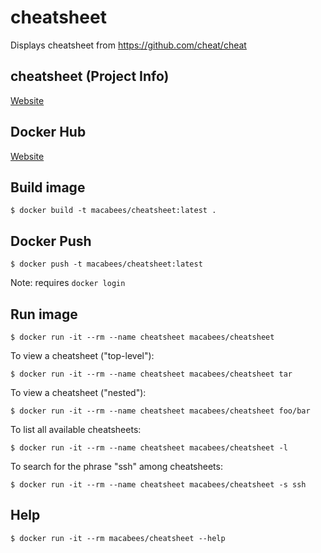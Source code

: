 # cheatsheet
Displays cheatsheet from https://github.com/cheat/cheat 

## cheatsheet (Project Info)
[Website](https://github.com/cheat/cheat)

## Docker Hub
[Website](https://hub.docker.com/r/macabees/cheatsheet/)

## Build image
`$ docker build -t macabees/cheatsheet:latest .`

## Docker Push
`$ docker push -t macabees/cheatsheet:latest`

Note: requires `docker login`

## Run image
`$ docker run -it --rm --name cheatsheet macabees/cheatsheet`

To view a cheatsheet ("top-level"):

`$ docker run -it --rm --name cheatsheet macabees/cheatsheet tar`

To view a cheatsheet ("nested"):

`$ docker run -it --rm --name cheatsheet macabees/cheatsheet foo/bar`

To list all available cheatsheets:

`$ docker run -it --rm --name cheatsheet macabees/cheatsheet -l`

To search for the phrase "ssh" among cheatsheets:

`$ docker run -it --rm --name cheatsheet macabees/cheatsheet -s ssh`

## Help
`$ docker run -it --rm macabees/cheatsheet --help`
